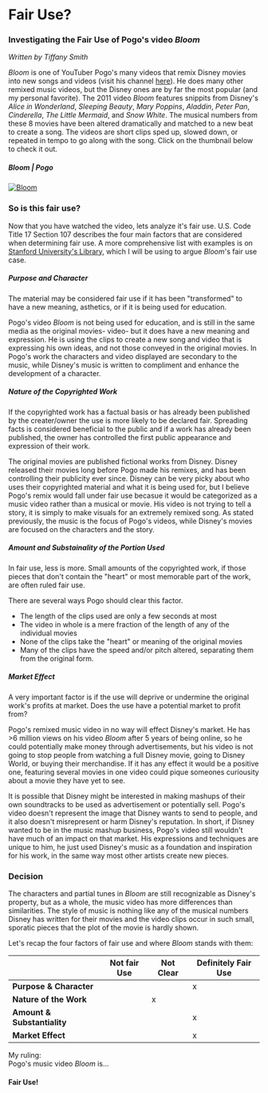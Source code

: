 # Fair Use?
### Investigating the Fair Use of Pogo's video *Bloom*
*Written by Tiffany Smith*

*Bloom* is one of YouTuber Pogo's many videos that remix Disney movies into new songs and videos (visit his channel [here](https://www.youtube.com/channel/UCn-K7GIs62ENvdQe6ZZk9-w)).  He does many other remixed music videos, but the Disney ones are by far the most popular (and my personal favorite). The 2011 video *Bloom* features snippits from Disney's *Alice in Wonderland*, *Sleeping Beauty*, *Mary Poppins*, *Aladdin*, *Peter Pan*, *Cinderella*, *The Little Mermaid*, and *Snow White*. The musical numbers from these 8 movies have been altered dramatically and matched to a new beat to create a song. The videos are short clips sped up, slowed down, or repeated in tempo to go along with the song. Click on the thumbnail below to check it out.
##### Bloom | Pogo
[![Bloom](http://img.youtube.com/vi/t_htoSaQFf4/0.jpg)](https://www.youtube.com/watch?v=t_htoSaQFf4)

### So is this fair use?
Now that you have watched the video, lets analyze it's fair use. U.S. Code Title 17 Section 107 describes the four main factors that are considered when determining fair use. A more comprehensive list with examples is on [Stanford University's Library](http://fairuse.stanford.edu/overview/fair-use/four-factors/), which I will be using to argue *Bloom*'s fair use case.

##### Purpose and Character
The material may be considered fair use if it has been "transformed" to have a new meaning, asthetics, or if it is being used for education. 

Pogo's video *Bloom* is not being used for education, and is still in the same media as the original movies- video- but it does have a new meaning and expression. He is using the clips to create a new song and video that is expressing his own ideas, and not those conveyed in the original movies. In Pogo's work the characters and video displayed are secondary to the music, while Disney's music is written to compliment and enhance the development of a character. 

##### Nature of the Copyrighted Work
If the copyrighted work has a factual basis or has already been published by the creater/owner the use is more likely to be declared fair. Spreading facts is considered beneficial to the public and if a work has already been published, the owner has controlled the first public appearance and expression of their work. 

The original movies are published fictional works from Disney. Disney released their movies long before Pogo made his remixes, and has been controlling their publicity ever since. Disney can be very picky about who uses their copyrighted material and what it is being used for, but I believe Pogo's remix would fall under fair use becasue it would be categorized as a music video rather than a musical or movie. His video is not trying to tell a story, it is simply to make visuals for an extremely remixed song. As stated previously, the music is the focus of Pogo's videos, while Disney's movies are focused on the characters and the story.

##### Amount and Substainality of the Portion Used
In fair use, less is more. Small amounts of the copyrighted work, if those pieces that don't contain the "heart" or most memorable part of the work, are often ruled fair use.  

There are several ways Pogo should clear this factor. 
*  The length of the clips used are only a few seconds at most
*  The video in whole is a mere fraction of the length of any of the individual movies
*  None of the clips take the "heart" or meaning of the original movies
*  Many of the clips have the speed and/or pitch altered, separating them from the original form.

##### Market Effect
A very important factor is if the use will deprive or undermine the original work's profits at market. Does the use have a potential market to profit from?  

Pogo's remixed music video in no way will effect Disney's market. He has >6 million views on his video *Bloom* after 5 years of being online, so he could potentially make money through advertisements, but his video is not going to stop people from watching a full Disney movie, going to Disney World, or buying their merchandise. If it has any effect it would be a positive one, featuring several movies in one video could pique someones curiousity about a movie they have yet to see.

It is possible that Disney might be interested in making mashups of their own soundtracks to be used as advertisement or potentially sell. Pogo's video doesn't represent the image that Disney wants to send to people, and it also doesn't misrepresent or harm Disney's reputation. In short, if Disney wanted to be in the music mashup business, Pogo's video still wouldn't have much of an impact on that market. His expressions and techniques are unique to him, he just used Disney's music as a foundation and inspiration for his work, in the same way most other artists create new pieces.

### Decision

The characters and partial tunes in *Bloom* are still recognizable as Disney's property, but as a whole, the music video has more differences than similarities. The style of music is nothing like any of the musical numbers Disney has written for their movies and the video clips occur in such small, sporatic pieces that the plot of the movie is hardly shown.

Let's recap the four factors of fair use and where *Bloom* stands with them:  

|  | Not fair Use | Not Clear | Definitely Fair Use |  
|---|---|---|---|  
| __Purpose & Character__ |  |  | x |  
| __Nature of the Work__ |  | x |  |  
| __Amount & Substantiality__ |  |  | x |  
| __Market Effect__ |  |  | x |  

My ruling:  
Pogo's music video *Bloom* is...
#### Fair Use!
